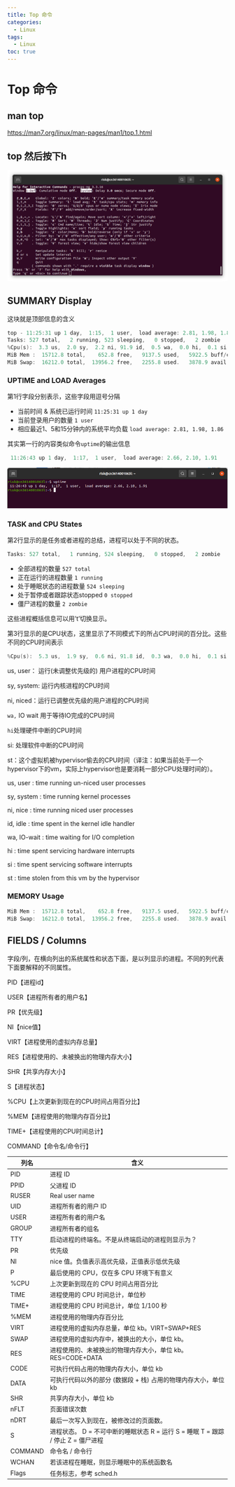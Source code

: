 ```yaml
---
title: Top 命令
categories:
  - Linux
tags:
  - Linux
toc: true
---
```

# Top 命令

## man top

https://man7.org/linux/man-pages/man1/top.1.html

## top 然后按下h

![Help for Interactive Commands](/assets/images/TopImages/help.png)

## SUMMARY Display

这块就是顶部信息的含义

```C
top - 11:25:31 up 1 day,  1:15,  1 user,  load average: 2.81, 1.98, 1.86
Tasks: 527 total,   2 running, 523 sleeping,   0 stopped,   2 zombie
%Cpu(s):  3.3 us,  2.0 sy,  2.2 ni, 91.9 id,  0.5 wa,  0.0 hi,  0.1 si,  0.0 st
MiB Mem :  15712.8 total,    652.8 free,   9137.5 used,   5922.5 buff/cache
MiB Swap:  16212.0 total,  13956.2 free,   2255.8 used.   3878.9 avail Mem 
```

### UPTIME and LOAD Averages

第1行字段分别表示，这些字段用逗号分隔

- 当前时间 & 系统已运行时间 `11:25:31 up 1 day` 
- 当前登录用户的数量 `1 user`
- 相应最近1、5和15分钟内的系统平均负载 `load average: 2.81, 1.98, 1.86`

其实第一行的内容类似命令`uptime`的输出信息

```C
 11:26:43 up 1 day,  1:17,  1 user,  load average: 2.66, 2.10, 1.91
```

![uptime](/assets/images/TopImages/uptime.png)

### TASK and CPU States

第2行显示的是任务或者进程的总结，进程可以处于不同的状态。

```C
Tasks: 527 total,   1 running, 524 sleeping,   0 stopped,   2 zombie
```

- 全部进程的数量 `527 total`
- 正在运行的进程数量 `1 running`
- 处于睡眠状态的进程数量 `524 sleeping`
- 处于暂停或者跟踪状态stopped `0 stopped`
- 僵尸进程的数量 `2 zombie`

这些进程概括信息可以用’t’切换显示。

第3行显示的是CPU状态，这里显示了不同模式下的所占CPU时间的百分比。这些不同的CPU时间表示

```C
%Cpu(s):  5.3 us,  1.9 sy,  0.6 ni, 91.8 id,  0.3 wa,  0.0 hi,  0.1 si,  0.0 st
```

us, user： 运行(未调整优先级的) 用户进程的CPU时间

sy, system: 运行内核进程的CPU时间

ni, niced：运行已调整优先级的用户进程的CPU时间

`wa,` IO wait 用于等待IO完成的CPU时间

`hi`处理硬件中断的CPU时间

si: 处理软件中断的CPU时间

st：这个虚拟机被hypervisor偷去的CPU时间（译注：如果当前处于一个hypervisor下的vm，实际上hypervisor也是要消耗一部分CPU处理时间的）。

us, user    : time running un-niced user processes

sy, system  : time running kernel processes

ni, nice    : time running niced user processes

id, idle    : time spent in the kernel idle handler

wa, IO-wait : time waiting for I/O completion

hi : time spent servicing hardware interrupts

si : time spent servicing software interrupts

st : time stolen from this vm by the hypervisor

### MEMORY Usage

```C
MiB Mem :  15712.8 total,    652.8 free,   9137.5 used,   5922.5 buff/cache
MiB Swap:  16212.0 total,  13956.2 free,   2255.8 used.   3878.9 avail Mem 
```

## FIELDS / Columns

字段/列，在横向列出的系统属性和状态下面，是以列显示的进程。不同的列代表下面要解释的不同属性。

PID【进程id】

USER【进程所有者的用户名】      

PR【优先级】  

NI【nice值】    

VIRT【进程使用的虚拟内存总量】    

RES【进程使用的、未被换出的物理内存大小】   

SHR【共享内存大小】 

S【进程状态】 

%CPU【上次更新到现在的CPU时间占用百分比】 

%MEM【进程使用的物理内存百分比】     

TIME+【进程使用的CPU时间总计】 

COMMAND【命令名/命令行】 

| 列名    | 含义                                                         |
| ------- | ------------------------------------------------------------ |
| PID     | 进程 ID                                                      |
| PPID    | 父进程 ID                                                    |
| RUSER   | Real user name                                               |
| UID     | 进程所有者的用户 ID                                          |
| USER    | 进程所有者的用户名                                           |
| GROUP   | 进程所有者的组名                                             |
| TTY     | 启动进程的终端名。不是从终端启动的进程则显示为？             |
| PR      | 优先级                                                       |
| NI      | nice 值。负值表示高优先级，正值表示低优先级                  |
| P       | 最后使用的 CPU，仅在多 CPU 环境下有意义                      |
| %CPU    | 上次更新到现在的 CPU 时间占用百分比                          |
| TIME    | 进程使用的 CPU 时间总计，单位秒                              |
| TIME+   | 进程使用的 CPU 时间总计，单位 1/100 秒                       |
| %MEM    | 进程使用的物理内存百分比                                     |
| VIRT    | 进程使用的虚拟内存总量，单位 kb。VIRT=SWAP+RES               |
| SWAP    | 进程使用的虚拟内存中，被换出的大小，单位 kb。                |
| RES     | 进程使用的、未被换出的物理内存大小，单位 kb。RES=CODE+DATA   |
| CODE    | 可执行代码占用的物理内存大小，单位 kb                        |
| DATA    | 可执行代码以外的部分 (数据段 + 栈) 占用的物理内存大小，单位 kb |
| SHR     | 共享内存大小，单位 kb                                        |
| nFLT    | 页面错误次数                                                 |
| nDRT    | 最后一次写入到现在，被修改过的页面数。                       |
| S       | 进程状态。 D = 不可中断的睡眠状态 R = 运行 S = 睡眠 T = 跟踪 / 停止 Z = 僵尸进程 |
| COMMAND | 命令名 / 命令行                                              |
| WCHAN   | 若该进程在睡眠，则显示睡眠中的系统函数名                     |
| Flags   | 任务标志，参考 sched.h                                       |